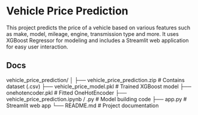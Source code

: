 # Vehicle Price Prediction


This project predicts the price of a vehicle based on various features such as make, model, mileage, engine, transmission type and more. It uses XGBoost Regressor for modeling and includes a Streamlit web application for easy user interaction.


## Docs
vehicle_price_prediction/
│
├── vehicle_price_prediction.zip                # Contains dataset (.csv)
├── vehicle_price_model.pkl                     # Trained XGBoost model
├── onehotencoder.pkl                           # Fitted OneHotEncoder
├── vehicle_price_prediction.ipynb / .py        # Model building code
├── app.py                                      # Streamlit web app
└── README.md                                   # Project documentation



